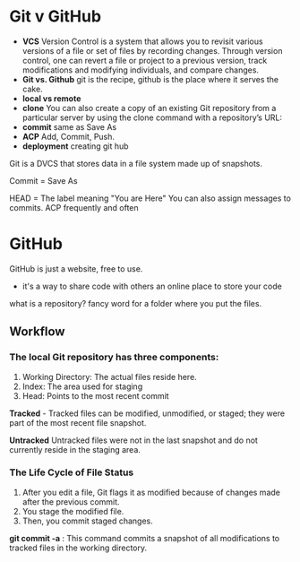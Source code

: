 # Git v GitHub

- **VCS** Version Control is a system that allows you to revisit various versions of a file or set of files by recording changes. Through version control, one can revert a file or project to a previous version, track modifications and modifying individuals, and compare changes.
- **Git vs. Github** git is the recipe, github is the place where it serves the cake.
- **local vs remote** 
- **clone** You can also create a copy of an existing Git repository from a particular server by using the clone command with a repository’s URL:
- **commit** same as Save As
- **ACP** Add, Commit, Push. 
- **deployment** creating git hub

Git is a DVCS that stores data in a file system made up of snapshots.

Commit = Save As 

HEAD = The label meaning "You are Here"
You can also assign messages to commits.
ACP frequently and often
# GitHub
GitHub is just a website, free to use.
- it's a way to share code with others
an online place to store your code

what is a repository? fancy word for a folder where you put the files.

## Workflow
### **The local Git repository has three components:**

1. Working Directory: The actual files reside here.
2. Index: The area used for staging
3. Head: Points to the most recent commit

**Tracked** - Tracked files can be modified, unmodified, or staged; they were part of the most recent file snapshot.

**Untracked** Untracked files were not in the last snapshot and do not currently reside in the staging area.

### **The Life Cycle of File Status**
1. After you edit a file, Git flags it as modified because of changes made after the previous commit.
2. You stage the modified file.
3. Then, you commit staged changes.

**git commit -a** : This command commits a snapshot of all modifications to tracked files in the working directory.

